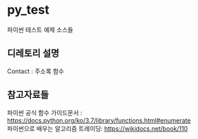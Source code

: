 # py_test
파이썬 테스트 예제 소스들
 
## 디레토리 설명 
Contact : 주소록 함수

## 참고자료들  
파이썬 공식 함수 가이드문서 : https://docs.python.org/ko/3.7/library/functions.html#enumerate  
파이썬으로 배우는 알고리즘 트레이딩: https://wikidocs.net/book/110
